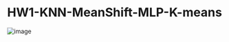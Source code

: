 # HW1-KNN-MeanShift-MLP-K-means
![image](https://user-images.githubusercontent.com/114431648/193871632-7f6c5529-093a-497b-8ba1-65f20a942909.png)
